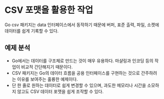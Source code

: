 # CSV 포맷을 활용한 작업

Go csv 패키지는 data 인터페이스에서 동작하기 때문에 버퍼, 표준 출력, 파일, 소켓에 데이터를 쉽게 기록할 수 있다.

## 예제 분석

- Go에서는 데이터를 구조체로 만드는 것이 매우 유용하다. 마샬링과 인코딩 등의 작업이 비교적 간단해지기 때문이다.
- CSV 패키지는 Go의 데이터 흐름을 공용 인터페이스를 구현하는 것으로 간주하려는 이유를 보여주는 훌륭한 예제이다.
- 단 한 줄로 원하는 데이터로 쉽게 변경할 수 있으며, 과도한 메모리나 시간을 소모하지 않고도 CSV 데이터 포맷을 쉽게 조작할 수 있다.
